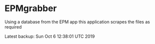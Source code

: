 # EPMgrabber
Using a database from the EPM app this application scrapes the files as required


Latest backup: Sun Oct 6 12:38:01 UTC 2019
